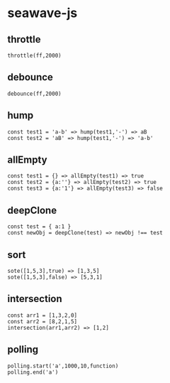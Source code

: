 # seawave-js

## throttle
```
throttle(ff,2000)
```

## debounce
```
debounce(ff,2000)
```

## hump
```
const test1 = 'a-b' => hump(test1,'-') => aB
const test2 = 'aB' => hump(test1,'-') => 'a-b'
```

## allEmpty
```
const test1 = {} => allEmpty(test1) => true
const test2 = {a:''} => allEmpty(test2) => true
const test3 = {a:'1'} => allEmpty(test3) => false
```

## deepClone
```
const test = { a:1 }
const newObj = deepClone(test) => newObj !== test
```

## sort
```
sote([1,5,3],true) => [1,3,5]
sote([1,5,3],false) => [5,3,1]
```

## intersection
```
const arr1 = [1,3,2,0]
const arr2 = [8,2,1,5]
intersection(arr1,arr2) => [1,2]
```

## polling
```
polling.start('a',1000,10,function)
polling.end('a')
```
